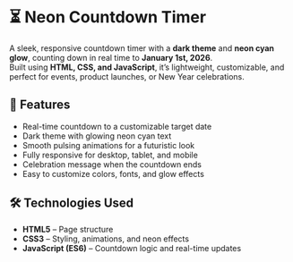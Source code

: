 # ⏳ Neon Countdown Timer

A sleek, responsive countdown timer with a **dark theme** and **neon cyan glow**, counting down in real time to **January 1st, 2026**.  
Built using **HTML, CSS, and JavaScript**, it’s lightweight, customizable, and perfect for events, product launches, or New Year celebrations.

## 🚀 Features
- Real-time countdown to a customizable target date
- Dark theme with glowing neon cyan text
- Smooth pulsing animations for a futuristic look
- Fully responsive for desktop, tablet, and mobile
- Celebration message when the countdown ends
- Easy to customize colors, fonts, and glow effects

## 🛠️ Technologies Used
- **HTML5** – Page structure
- **CSS3** – Styling, animations, and neon effects
- **JavaScript (ES6)** – Countdown logic and real-time updates


